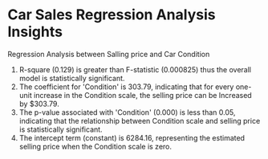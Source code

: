 # Car Sales Regression Analysis Insights

Regression Analysis between Salling price and Car Condition

1. R-square (0.129) is greater than F-statistic (0.000825) thus the overall model is
statistically significant.
2. The coefficient for 'Condition' is 303.79, indicating that for every one-unit increase in the
Condition scale, the selling price can be Increased by $303.79.
3. The p-value associated with 'Condition' (0.000) is less than 0.05, indicating that the
relationship between Condition scale and selling price is statistically significant.
4. The intercept term (constant) is 6284.16, representing the estimated selling price when
the Condition scale is zero.
